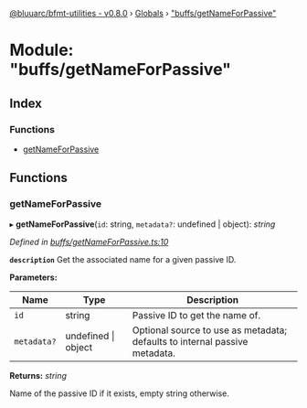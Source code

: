 [@bluuarc/bfmt-utilities - v0.8.0](../README.md) › [Globals](../globals.md) › ["buffs/getNameForPassive"](_buffs_getnameforpassive_.md)

# Module: "buffs/getNameForPassive"

## Index

### Functions

* [getNameForPassive](_buffs_getnameforpassive_.md#getnameforpassive)

## Functions

###  getNameForPassive

▸ **getNameForPassive**(`id`: string, `metadata?`: undefined | object): *string*

*Defined in [buffs/getNameForPassive.ts:10](https://github.com/BluuArc/bfmt-utilities/blob/master/src/buffs/getNameForPassive.ts#L10)*

**`description`** Get the associated name for a given passive ID.

**Parameters:**

Name | Type | Description |
------ | ------ | ------ |
`id` | string | Passive ID to get the name of. |
`metadata?` | undefined &#124; object | Optional source to use as metadata; defaults to internal passive metadata. |

**Returns:** *string*

Name of the passive ID if it exists, empty string otherwise.
